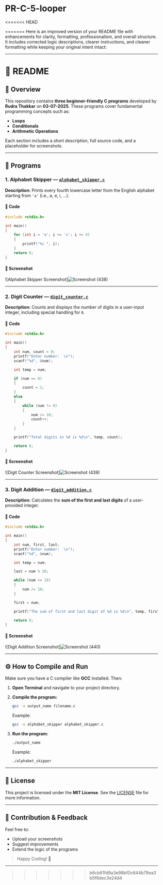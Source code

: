 # PR-C-5-looper
<<<<<<< HEAD

=======
Here is an improved version of your README file with enhancements for clarity, formatting, professionalism, and overall structure. It includes corrected logic descriptions, clearer instructions, and cleaner formatting while keeping your original intent intact:

---

# 📘 README

## 📝 Overview

This repository contains **three beginner-friendly C programs** developed by **Rudra Thakkar** on **03-07-2025**. These programs cover fundamental programming concepts such as:

* **Loops**
* **Conditionals**
* **Arithmetic Operations**

Each section includes a short description, full source code, and a placeholder for screenshots.

---

## 📂 Programs

### 1. **Alphabet Skipper** — [`alphabet_skipper.c`](alphabet_skipper.c)

**Description:**
Prints every fourth lowercase letter from the English alphabet starting from `'a'` (i.e., a, e, i, ...).

#### 📄 Code

```c
#include <stdio.h>

int main()
{
    for (int i = 'a'; i <= 'z'; i += 4)
    {
        printf("%c ", i);
    }
    return 0;
}
```

#### 📸 Screenshot

![Alphabet Skipper Screenshot]![Screenshot (438)](https://github.com/user-attachments/assets/85308b37-c635-4c3f-9ed2-cd7e70650564)


---

### 2. **Digit Counter** — [`digit_counter.c`](digit_counter.c)

**Description:**
Counts and displays the number of digits in a user-input integer, including special handling for `0`.

#### 📄 Code

```c
#include <stdio.h>

int main()
{
    int num, count = 0;
    printf("Enter number:  \n");
    scanf("%d", &num);

    int temp = num;

    if (num == 0)
    {
        count = 1;
    }
    else
    {
        while (num != 0)
        {
            num /= 10;
            count++;
        }
    }

    printf("Total digits in %d is %d\n", temp, count);

    return 0;
}
```

#### 📸 Screenshot

![Digit Counter Screenshot]![Screenshot (439)](https://github.com/user-attachments/assets/1ba46912-85d3-4036-8025-aa18c8c51473)


---

### 3. **Digit Addition** — [`digit_addition.c`](digit_addition.c)

**Description:**
Calculates the **sum of the first and last digits** of a user-provided integer.

#### 📄 Code

```c
#include <stdio.h>

int main()
{
    int num, first, last;
    printf("Enter number:  \n");
    scanf("%d", &num);

    int temp = num;

    last = num % 10;

    while (num >= 10)
    {
        num /= 10;
    }

    first = num;

    printf("The sum of first and last digit of %d is %d\n", temp, first + last);

    return 0;
}
```

#### 📸 Screenshot

![Digit Addition Screenshot]![Screenshot (440)](https://github.com/user-attachments/assets/03fec678-9b82-4ddb-b788-e03556b3cf2a)


---

## ⚙️ How to Compile and Run

Make sure you have a C compiler like **GCC** installed. Then:

1. **Open Terminal** and navigate to your project directory.
2. **Compile the program:**

   ```bash
   gcc -o output_name filename.c
   ```

   Example:

   ```bash
   gcc -o alphabet_skipper alphabet_skipper.c
   ```
3. **Run the program:**

   ```bash
   ./output_name
   ```

   Example:

   ```bash
   ./alphabet_skipper
   ```

---

## 📄 License

This project is licensed under the **MIT License**. See the [LICENSE](LICENSE) file for more information.

---

## 🙌 Contribution & Feedback

Feel free to:

* Upload your screenshots
* Suggest improvements
* Extend the logic of the programs

> Happy Coding! 🚀

---
>>>>>>> b6cb61fd9a3e98bf0c644b79ea3b5f6dec3e24d4

